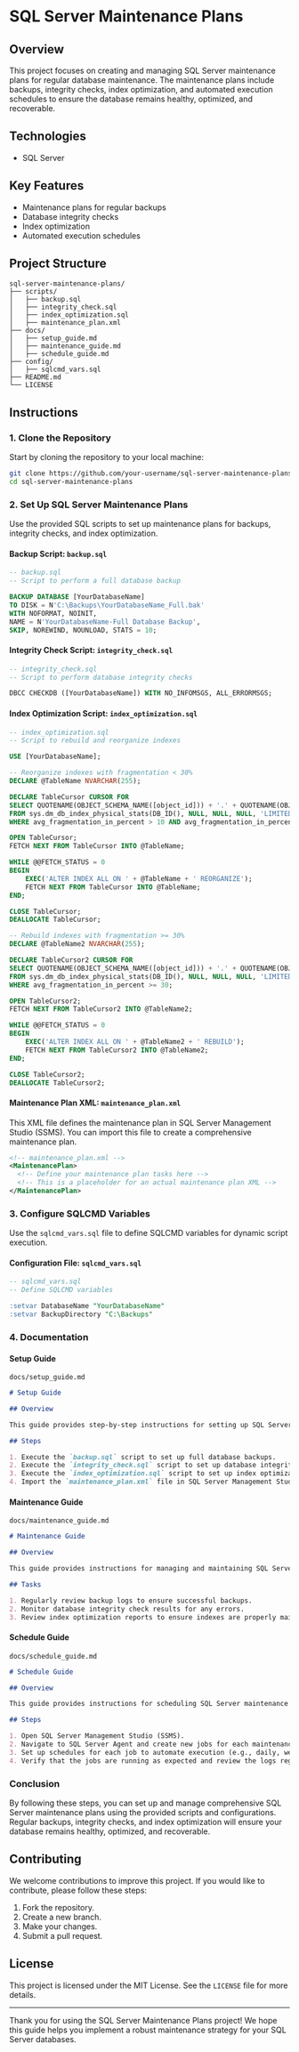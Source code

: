 # SQL Server Maintenance Plans

## Overview

This project focuses on creating and managing SQL Server maintenance plans for regular database maintenance. The maintenance plans include backups, integrity checks, index optimization, and automated execution schedules to ensure the database remains healthy, optimized, and recoverable.

## Technologies

- SQL Server

## Key Features

- Maintenance plans for regular backups
- Database integrity checks
- Index optimization
- Automated execution schedules

## Project Structure

```
sql-server-maintenance-plans/
├── scripts/
│   ├── backup.sql
│   ├── integrity_check.sql
│   ├── index_optimization.sql
│   ├── maintenance_plan.xml
├── docs/
│   ├── setup_guide.md
│   ├── maintenance_guide.md
│   ├── schedule_guide.md
├── config/
│   ├── sqlcmd_vars.sql
├── README.md
└── LICENSE
```

## Instructions

### 1. Clone the Repository

Start by cloning the repository to your local machine:

```bash
git clone https://github.com/your-username/sql-server-maintenance-plans.git
cd sql-server-maintenance-plans
```

### 2. Set Up SQL Server Maintenance Plans

Use the provided SQL scripts to set up maintenance plans for backups, integrity checks, and index optimization.

#### Backup Script: `backup.sql`

```sql
-- backup.sql
-- Script to perform a full database backup

BACKUP DATABASE [YourDatabaseName]
TO DISK = N'C:\Backups\YourDatabaseName_Full.bak'
WITH NOFORMAT, NOINIT,
NAME = N'YourDatabaseName-Full Database Backup',
SKIP, NOREWIND, NOUNLOAD, STATS = 10;
```

#### Integrity Check Script: `integrity_check.sql`

```sql
-- integrity_check.sql
-- Script to perform database integrity checks

DBCC CHECKDB ([YourDatabaseName]) WITH NO_INFOMSGS, ALL_ERRORMSGS;
```

#### Index Optimization Script: `index_optimization.sql`

```sql
-- index_optimization.sql
-- Script to rebuild and reorganize indexes

USE [YourDatabaseName];

-- Reorganize indexes with fragmentation < 30%
DECLARE @TableName NVARCHAR(255);

DECLARE TableCursor CURSOR FOR
SELECT QUOTENAME(OBJECT_SCHEMA_NAME([object_id])) + '.' + QUOTENAME(OBJECT_NAME([object_id]))
FROM sys.dm_db_index_physical_stats(DB_ID(), NULL, NULL, NULL, 'LIMITED')
WHERE avg_fragmentation_in_percent > 10 AND avg_fragmentation_in_percent < 30;

OPEN TableCursor;
FETCH NEXT FROM TableCursor INTO @TableName;

WHILE @@FETCH_STATUS = 0
BEGIN
    EXEC('ALTER INDEX ALL ON ' + @TableName + ' REORGANIZE');
    FETCH NEXT FROM TableCursor INTO @TableName;
END;

CLOSE TableCursor;
DEALLOCATE TableCursor;

-- Rebuild indexes with fragmentation >= 30%
DECLARE @TableName2 NVARCHAR(255);

DECLARE TableCursor2 CURSOR FOR
SELECT QUOTENAME(OBJECT_SCHEMA_NAME([object_id])) + '.' + QUOTENAME(OBJECT_NAME([object_id]))
FROM sys.dm_db_index_physical_stats(DB_ID(), NULL, NULL, NULL, 'LIMITED')
WHERE avg_fragmentation_in_percent >= 30;

OPEN TableCursor2;
FETCH NEXT FROM TableCursor2 INTO @TableName2;

WHILE @@FETCH_STATUS = 0
BEGIN
    EXEC('ALTER INDEX ALL ON ' + @TableName2 + ' REBUILD');
    FETCH NEXT FROM TableCursor2 INTO @TableName2;
END;

CLOSE TableCursor2;
DEALLOCATE TableCursor2;
```

#### Maintenance Plan XML: `maintenance_plan.xml`

This XML file defines the maintenance plan in SQL Server Management Studio (SSMS). You can import this file to create a comprehensive maintenance plan.

```xml
<!-- maintenance_plan.xml -->
<MaintenancePlan>
  <!-- Define your maintenance plan tasks here -->
  <!-- This is a placeholder for an actual maintenance plan XML -->
</MaintenancePlan>
```

### 3. Configure SQLCMD Variables

Use the `sqlcmd_vars.sql` file to define SQLCMD variables for dynamic script execution.

#### Configuration File: `sqlcmd_vars.sql`

```sql
-- sqlcmd_vars.sql
-- Define SQLCMD variables

:setvar DatabaseName "YourDatabaseName"
:setvar BackupDirectory "C:\Backups"
```

### 4. Documentation

#### Setup Guide

`docs/setup_guide.md`

```markdown
# Setup Guide

## Overview

This guide provides step-by-step instructions for setting up SQL Server maintenance plans.

## Steps

1. Execute the `backup.sql` script to set up full database backups.
2. Execute the `integrity_check.sql` script to set up database integrity checks.
3. Execute the `index_optimization.sql` script to set up index optimization.
4. Import the `maintenance_plan.xml` file in SQL Server Management Studio (SSMS) to create a comprehensive maintenance plan.
```

#### Maintenance Guide

`docs/maintenance_guide.md`

```markdown
# Maintenance Guide

## Overview

This guide provides instructions for managing and maintaining SQL Server maintenance plans.

## Tasks

1. Regularly review backup logs to ensure successful backups.
2. Monitor database integrity check results for any errors.
3. Review index optimization reports to ensure indexes are properly maintained.
```

#### Schedule Guide

`docs/schedule_guide.md`

```markdown
# Schedule Guide

## Overview

This guide provides instructions for scheduling SQL Server maintenance plans.

## Steps

1. Open SQL Server Management Studio (SSMS).
2. Navigate to SQL Server Agent and create new jobs for each maintenance task.
3. Set up schedules for each job to automate execution (e.g., daily, weekly).
4. Verify that the jobs are running as expected and review the logs regularly.
```

### Conclusion

By following these steps, you can set up and manage comprehensive SQL Server maintenance plans using the provided scripts and configurations. Regular backups, integrity checks, and index optimization will ensure your database remains healthy, optimized, and recoverable.

## Contributing

We welcome contributions to improve this project. If you would like to contribute, please follow these steps:

1. Fork the repository.
2. Create a new branch.
3. Make your changes.
4. Submit a pull request.

## License

This project is licensed under the MIT License. See the `LICENSE` file for more details.

---

Thank you for using the SQL Server Maintenance Plans project! We hope this guide helps you implement a robust maintenance strategy for your SQL Server databases.
